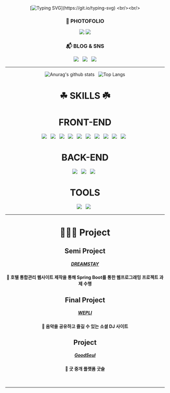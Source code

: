 <div align="center">
<br/><br/>
  
[![Typing SVG](https://readme-typing-svg.demolab.com?font=Black+Han+Sans&weight=1000&size=40&pause=1000&color=FF930C&center=true&vCenter=true&width=700&lines=%EA%BE%B8%EC%A4%80%ED%9E%88+%ED%95%99%EC%8A%B5%ED%95%98%EB%8A%94+%ED%94%84%EB%A1%A0%ED%8A%B8%EC%97%94%EB%93%9C+%EA%B0%9C%EB%B0%9C%EC%9E%90+%EC%9D%B4%EC%83%81%ED%98%81%EC%9E%85%EB%8B%88%EB%8B%A4!)](https://git.io/typing-svg)
<br/><br/>
<h3>💎 PHOTOFOLIO</h3>
<a href="https://www.notion.so/photofolio-af75042bfe00490988a0cf1a47e42110?pvs=4" target="_blank"><img src="https://img.shields.io/badge/notion-000000?style=flat-square&logo=notion&logoColor=white"/></a>
<a href="https://helloa1109.github.io/githubio" target="_blank"><img src="https://img.shields.io/badge/github-000000?style=flat-square&logo=github&logoColor=white"/></a>
<h3>📬 BLOG & SNS</h1>
<a href="https://www.notion.so/my-name-is-Sang-Hyuk-5995b4ab5c0448539c698da2bd0bd612?pvs=4" target="_blank"><img src="https://img.shields.io/badge/notion-000000?style=flat-square&logo=notion&logoColor=white"/></a> &nbsp;
<a href="https://boysz.atlassian.net/wiki/people/712020:41111421-d2f0-4860-a749-b3e5f9b6d738" target="_blank"><img src="https://img.shields.io/badge/confluence-172B4D?style=flat-square&logo=confluence&logoColor=white"/></a> &nbsp;
<a href="https://www.instagram.com/hyu2k5/" target="_blank"><img src="https://img.shields.io/badge/instagram-E4405F?style=flat-square&logo=instagram&logoColor=white"/></a>

<hr/>
</div>


<div align="center">
  
  ![Anurag's github stats](https://github-readme-stats.vercel.app/api?username=helloa1109&show_icons=true&theme=tokyonight)
  &nbsp;
  ![Top Langs](https://github-readme-stats.vercel.app/api/top-langs/?username=helloa1109&layout=compact&theme=tokyonight&hide=python)

</div>

<div align="center">
<h1>☘ SKILLS ☘️</h1>
<h1>FRONT-END</h1>

<img src="https://img.shields.io/badge/HTML5-E34F26?style=flat&logo=HTML5&logoColor=black"> &nbsp;
<img src="https://img.shields.io/badge/CSS3-1572B6?style=flat&logo=CSS3&logoColor=black"> &nbsp;
<img src="https://img.shields.io/badge/jQuery-0769AD?style=flat&logo=jQuery&logoColor=black"> &nbsp;
<img src="https://img.shields.io/badge/JavaScript-F7DF1E?style=flat&logo=JavaScript&logoColor=black"> &nbsp;
<img src="https://img.shields.io/badge/React-61DAFB?style=flat&logo=React&logoColor=black"> &nbsp;
<img src="https://img.shields.io/badge/Recoil-3578E5?style=flat&logo=Recoil&logoColor=black"> &nbsp;
<img src="https://img.shields.io/badge/Axios-5A29E4?style=flat&logo=Axios&logoColor=black"> &nbsp;
<img src="https://img.shields.io/badge/reactrouter-CA4245?style=flat&logo=reactrouter&logoColor=white"> &nbsp;
<img src="https://img.shields.io/badge/greensock-88CE02?style=flat&logo=greensock&logoColor=white"> &nbsp;
<img src="https://img.shields.io/badge/jstl-FF0000?style=flat&logo=jstllogoColor=white"> &nbsp;

</div>

<div align="center">

<h1>BACK-END</h1>
  
<img src="https://img.shields.io/badge/java 11-007396?style=flat&logo=java&logoColor=white"> &nbsp;
<img src="https://img.shields.io/badge/spring_boot-6DB33F?style=flat&logo=spring&logoColor=white"> &nbsp;
<img src="https://img.shields.io/badge/mysql 8-4479A1?style=flat&logo=mysql&logoColor=white"> &nbsp;

</div>

<div align="center">

<h1>TOOLS</h1>

<img src="https://img.shields.io/badge/github-181717?style=flat&logo=github&logoColor=white"> &nbsp;
<img src="https://img.shields.io/badge/figma-F24E1E?style=flat&logo=figma&c%2B%2B&logoColor=white"> &nbsp;
 
</div>
<hr/>

<div align="center">

# 🧑🏻‍💻 Project
## Semi Project
##### [DREAMSTAY](https://github.com/helloa1109/Dreamstay)
<h4>📕 호텔 통합관리 웹사이트 제작을 통해 Spring Boot를 통한 웹프로그래밍 프로젝트 과제 수행</h2>

## Final Project
##### [WEPLI](https://github.com/helloa1109/Wepli)
<h4>📕 음악을 공유하고 즐길 수 있는 소셜 DJ 사이트</h4>

## Project
##### [GoodSeul](https://github.com/helloa1109/goodseul)
<h4>📕 굿 중개 플랫폼 굿슬</h4>

<div align="center">
<br/>
<hr/>

</div>

</div>
